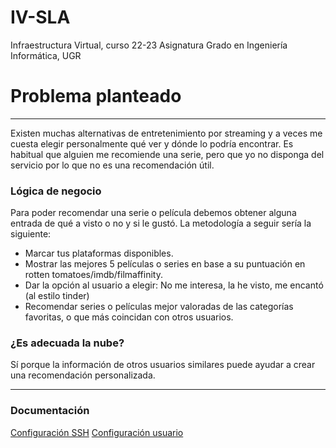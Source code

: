 # IV-SLA
Infraestructura Virtual, curso 22-23 Asignatura Grado en Ingeniería Informática, UGR

# Problema planteado
----

Existen muchas alternativas de entretenimiento por streaming y a veces me cuesta elegir personalmente qué ver y dónde lo podría encontrar. Es habitual que alguien me recomiende una serie, pero que yo no disponga del servicio por lo que no es una recomendación útil.

### Lógica de negocio

Para poder recomendar una serie o película debemos obtener alguna entrada de qué a visto o no y si le gustó. La metodología a seguir sería la siguiente:

* Marcar tus plataformas disponibles.
* Mostrar las mejores 5 películas o series en base a su puntuación en rotten tomatoes/imdb/filmaffinity.
* Dar la opción al usuario a elegir: No me interesa, la he visto, me encantó (al estilo tinder)
* Recomendar series o películas mejor valoradas de las categorías favoritas, o que más coincidan con otros usuarios.

### ¿Es adecuada la nube?
Sí porque la información de otros usuarios similares puede ayudar a crear una recomendación personalizada.


---
### Documentación

[Configuración SSH](https://github.com/albegadel/IV-SLA/images/ssh.png)
[Configuración usuario](https://github.com/albegadel/IV-SLA/images/config-usuario-github.png)